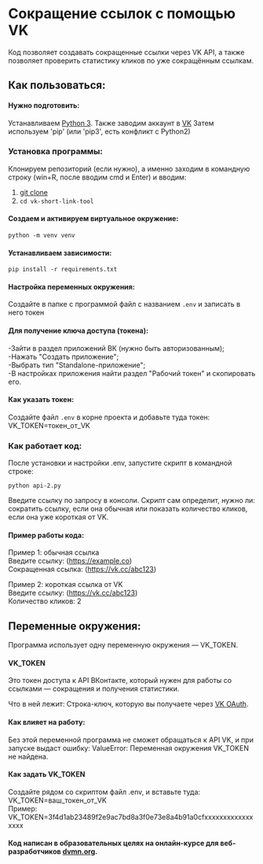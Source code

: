 # Сокращение ссылок с помощью VK

Код позволяет создавать сокращенные ссылки через VK API, а также позволяет проверить статистику кликов по уже сокращённым ссылкам.

## Как пользоваться:

#### Нужно подготовить:

 Устанавливаем [Python 3](https://www.python.org/downloads/). Также заводим аккаунт в [VK](https://vk.com)
 Затем используем 'pip' (или 'pip3', есть конфликт с Python2)

### Установка программы:

Клонируем репозиторий (если нужно),
а именно заходим в командную строку (win+R, после вводим cmd и Enter)
и вводим:
1) [git clone](https://github.com/Nickglumov/API-3)   
2) ```cd vk-short-link-tool```

#### Создаем и активируем виртуальное окружение:
```python -m venv venv```

#### Устанавливаем зависимости:
```pip install -r requirements.txt```

#### Настройка переменных окружения:
Создайте в папке с программой файл с названием `.env` и записать в него токен

#### Для получение ключа доступа (токена):

-Зайти в раздел приложений ВК (нужно быть авторизованным);  
-Нажать "Создать приложение";  
-Выбрать тип "Standalone-приложение";  
-В настройках приложения найти раздел "Рабочий токен" и скопировать его.  

#### Как указать токен:

Создайте файл `.env` в корне проекта и добавьте туда токен:  
VK_TOKEN=токен_от_VK

### Как работает код:
 
После установки и настройки .env, запустите скрипт в командной строке:

```python api-2.py```

Введите ссылку по запросу в консоли.
Скрипт сам определит, нужно ли:  
сократить ссылку, если она обычная или
показать количество кликов, если она уже короткая от VK.

#### Пример работы кода:
Пример 1: обычная ссылка  
Введите ссылку: (https://example.co)  
Сокращенная ссылка: (https://vk.cc/abc123)  

Пример 2: короткая ссылка от VK  
Введите ссылку: (https://vk.cc/abc123)  
Количество кликов: 2  

## Переменные окружения:

Программа использует одну переменную окружения — VK_TOKEN.

#### VK_TOKEN
Это токен доступа к API ВКонтакте, который нужен для работы со ссылками — сокращения и получения статистики.

Что в ней лежит:
Строка-ключ, которую вы получаете через [VK OAuth](vkhost.github.io).

#### Как влияет на работу:
Без этой переменной программа не сможет обращаться к API VK, и при запуске выдаст ошибку:
ValueError: Переменная окружения VK_TOKEN не найдена.

#### Как задать VK_TOKEN
Создайте рядом со скриптом файл .env, и вставьте туда:
VK_TOKEN=ваш_токен_от_VK  
Пример:  
VK_TOKEN=3f4d1ab23489f2e9ac7bd8a3f0e73e8a4b91a0cfxxxxxxxxxxxxxxxxx


#### Код написан в образовательных целях на онлайн-курсе для веб-разработчиков [dvmn.org](https://dvmn.org/).
